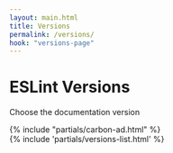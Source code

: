 ```yaml
---
layout: main.html
title: Versions
permalink: /versions/
hook: "versions-page"
---
```


<div class="section hero">
    <div class="content-container">
        <div class="span-1-7 content-container">
            <h1 class="section-title h2" id="versions-label">ESLint Versions</h1>
            <p class="section-supporting-text">
                Choose the documentation version
            </p>
        </div>
        <div class="span-11-12">
                {% include "partials/carbon-ad.html" %}
        </div>
    </div>
</div>

<section class="versions-section section">
    <div class="content-container">
        <nav aria-labelledby="versions-label">
            {% include 'partials/versions-list.html' %}
        </nav>
    </div>
</section>
